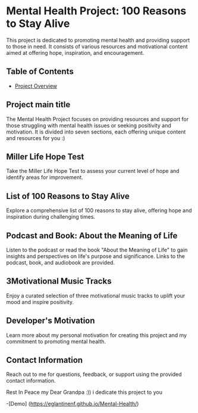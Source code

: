 # Mental Health Project: 100 Reasons to Stay Alive

This project is dedicated to promoting mental health and providing support to those in need. It consists of various resources and motivational content aimed at offering hope, inspiration, and encouragement.

## Table of Contents

- [Project Overview](https://eglantinenf.github.io/Mental-Health/#home)

## Project main title

The Mental Health Project focuses on providing resources and support for those struggling with mental health issues or seeking positivity and motivation. It is divided into seven sections, each offering unique content and resources for you :)

## Miller Life Hope Test

Take the Miller Life Hope Test to assess your current level of hope and identify areas for improvement.

## List of 100 Reasons to Stay Alive 

Explore a comprehensive list of 100 reasons to stay alive, offering hope and inspiration during challenging times.

## Podcast and Book: About the Meaning of Life 

Listen to the podcast or read the book "About the Meaning of Life" to gain insights and perspectives on life's purpose and significance. Links to the podcast, book, and audiobook are provided.

## 3Motivational Music Tracks

Enjoy a curated selection of three motivational music tracks to uplift your mood and inspire positivity.

## Developer's Motivation

Learn more about my personal motivation for creating this project and my commitment to promoting mental health.

## Contact Information

Reach out to me for questions, feedback, or support using the provided contact information.

Rest In Peace my Dear Grandpa :)) i dedicate this project to you

-[Demo] (https://eglantinenf.github.io/Mental-Health/)

